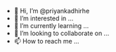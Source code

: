 - 👋 Hi, I’m @priyankadhirhe
- 👀 I’m interested in ...
- 🌱 I’m currently learning ...
- 💞️ I’m looking to collaborate on ...
- 📫 How to reach me ...

<!---
priyankadhirhe/priyankadhirhe is a ✨ special ✨ repository because its `README.md` (this file) appears on your GitHub profile.
You can click the Preview link to take a look at your changes.
--->
